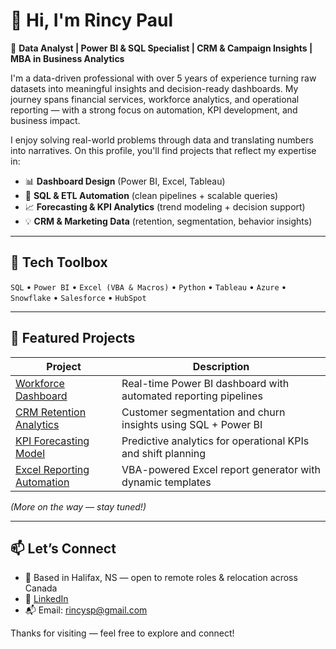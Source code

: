 # 👋 Hi, I'm Rincy Paul

🎯 **Data Analyst | Power BI & SQL Specialist | CRM & Campaign Insights | MBA in Business Analytics**

I'm a data-driven professional with over 5 years of experience turning raw datasets into meaningful insights and decision-ready dashboards. My journey spans financial services, workforce analytics, and operational reporting — with a strong focus on automation, KPI development, and business impact.

I enjoy solving real-world problems through data and translating numbers into narratives. On this profile, you'll find projects that reflect my expertise in:

- 📊 **Dashboard Design** (Power BI, Excel, Tableau)
- 🧮 **SQL & ETL Automation** (clean pipelines + scalable queries)
- 📈 **Forecasting & KPI Analytics** (trend modeling + decision support)
- 💡 **CRM & Marketing Data** (retention, segmentation, behavior insights)

---

## 🔧 Tech Toolbox  
`SQL` • `Power BI` • `Excel (VBA & Macros)` • `Python` • `Tableau` • `Azure` • `Snowflake` • `Salesforce` • `HubSpot`

---

## 📁 Featured Projects

| Project | Description |
|--------|-------------|
| [Workforce Dashboard](https://github.com/rincypaul/rincy-paul-data-portfolio/tree/main/workforce-dashboard-powerbi) | Real-time Power BI dashboard with automated reporting pipelines |
| [CRM Retention Analytics](#) | Customer segmentation and churn insights using SQL + Power BI |
| [KPI Forecasting Model](#) | Predictive analytics for operational KPIs and shift planning |
| [Excel Reporting Automation](#) | VBA-powered Excel report generator with dynamic templates |

_(More on the way — stay tuned!)_

---

## 📫 Let’s Connect

- 📍 Based in Halifax, NS — open to remote roles & relocation across Canada  
- 🔗 [LinkedIn](https://linkedin.com/in/rincy-paul)  
- 📬 Email: rincysp@gmail.com

Thanks for visiting — feel free to explore and connect!
